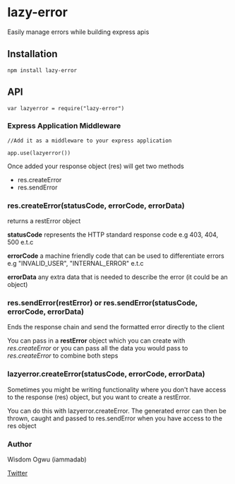 # lazy-error
Easily manage errors while building express apis

## Installation
```
npm install lazy-error
```

## API
```
var lazyerror = require("lazy-error")
```

### Express Application Middleware
```
//Add it as a middleware to your express application

app.use(lazyerror())
```

Once added your response object (res) will get two methods

* res.createError
* res.sendError

### res.createError(statusCode, errorCode, errorData)

returns a restError object

**statusCode** represents the HTTP standard response code e.g 403, 404, 500 e.t.c

**errorCode** a machine friendly code that can be used to differentiate errors e.g "INVALID_USER", "INTERNAL_ERROR" e.t.c

**errorData** any extra data that is needed to describe the error (it could be an object)



### res.sendError(restError)  or res.sendError(statusCode, errorCode, errorData)

Ends the response chain and send the formatted error directly to the client

You can pass in a **restError** object which you can create with *res.createError* or you can pass all the data you would pass to *res.createError* to combine both steps






### lazyerror.createError(statusCode, errorCode, errorData)

Sometimes you might be writing functionality where you don't have access to the response (res) object, but you want to create a restError. 

You can do this with lazyerror.createError. The generated error can then be thrown, caught and passed to res.sendError when you have access to the res object


### Author
Wisdom Ogwu (iammadab)

[Twitter](https://twitter.com/iammadab)
